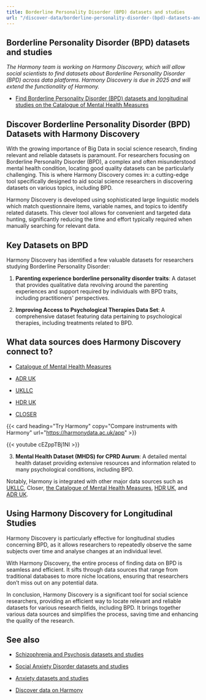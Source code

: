 ```yaml
---
title: Borderline Personality Disorder (BPD) datasets and studies
url: "/discover-data/borderline-personality-disorder-(bpd)-datasets-and-studies"
---
```


## Borderline Personality Disorder (BPD) datasets and studies

*The Harmony team is working on Harmony Discovery, which will allow social scientists to find datasets about Borderline Personality Disorder (BPD) across data platforms. Harmony Discovery is due in 2025 and will extend the functionality of Harmony.*

* [Find Borderline Personality Disorder (BPD) datasets and longitudinal studies on the Catalogue of Mental Health Measures](https://www.cataloguementalhealth.ac.uk/?content=search&query=Topic:borderline+personality+disorder+%28bpd%29)

## Discover Borderline Personality Disorder (BPD) Datasets with Harmony Discovery

With the growing importance of Big Data in social science research, finding relevant and reliable datasets is paramount. For researchers focusing on Borderline Personality Disorder (BPD), a complex and often misunderstood mental health condition, locating good quality datasets can be particularly challenging. This is where Harmony Discovery comes in: a cutting-edge tool specifically designed to aid social science researchers in discovering datasets on various topics, including BPD.

Harmony Discovery is developed using sophisticated large linguistic models which match questionnaire items, variable names, and topics to identify related datasets. This clever tool allows for convenient and targeted data hunting, significantly reducing the time and effort typically required when manually searching for relevant data.

## Key Datasets on BPD

Harmony Discovery has identified a few valuable datasets for researchers studying Borderline Personality Disorder:

1. **Parenting experience borderline personality disorder traits**: A dataset that provides qualitative data revolving around the parenting experiences and support required by individuals with BPD traits, including practitioners' perspectives.

2. **Improving Access to Psychological Therapies Data Set**: A comprehensive dataset featuring data pertaining to psychological therapies, including treatments related to BPD.

## What data sources does Harmony Discovery connect to?

* [Catalogue of Mental Health Measures](https://www.cataloguementalhealth.ac.uk/)

* [ADR UK](https://www.adruk.org/data-access/data-catalogue/)

* [UKLLC](https://explore.ukllc.ac.uk)

* [HDR UK](https://www.healthdatagateway.org/)

* [CLOSER](https://closer.ac.uk/)

{{< card heading="Try Harmony" copy="Compare instruments with Harmony" url="https://harmonydata.ac.uk/app" >}}

{{< youtube cEZppTBj1NI >}}



3. **Mental Health Dataset (MHDS) for CPRD Aurum**: A detailed mental health dataset providing extensive resources and information related to many psychological conditions, including BPD.

Notably, Harmony is integrated with other major data sources such as [UKLLC](https://explore.ukllc.ac.uk), Closer, [the Catalogue of Mental Health Measures](https://www.cataloguementalhealth.ac.uk/), [HDR UK](https://www.hdruk.ac.uk/), and [ADR UK](https://www.adruk.org/).

## Using Harmony Discovery for Longitudinal Studies

Harmony Discovery is particularly effective for longitudinal studies concerning BPD, as it allows researchers to repeatedly observe the same subjects over time and analyse changes at an individual level.

With Harmony Discovery, the entire process of finding data on BPD is seamless and efficient. It sifts through data sources that range from traditional databases to more niche locations, ensuring that researchers don’t miss out on any potential data.

In conclusion, Harmony Discovery is a significant tool for social science researchers, providing an efficient way to locate relevant and reliable datasets for various research fields, including BPD. It brings together various data sources and simplifies the process, saving time and enhancing the quality of the research.

## See also

* [Schizophrenia and Psychosis datasets and studies](/discover-data/schizophrenia-and-psychosis-datasets-and-studies)

* [Social Anxiety Disorder datasets and studies](/discover-data/social-anxiety-disorder-datasets-and-studies)

* [Anxiety datasets and studies](/discover-data/anxiety-datasets-and-studies)

* [Discover data on Harmony](/discover-data/)